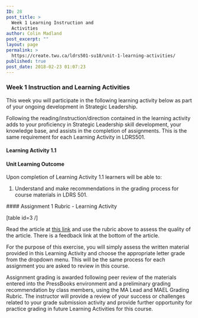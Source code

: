 ```yaml
---
ID: 28
post_title: >
  Week 1 Learning Instruction and
  Activities
author: Colin Madland
post_excerpt: ""
layout: page
permalink: >
  https://create.twu.ca/ldrs501-su18/unit-1-learning-activities/
published: true
post_date: 2018-02-23 01:07:23
---
```

<h3>Week 1 Instruction and Learning Activities</h3>

This week you will participate in the following learning activity below as part of your ongoing development in Strategic Leadership.

Following the reading/instruction/direction contained in the learning activity adds to your proficiency in Strategic Leadership skill development, your knowledge base,  and assists in the completion of assignments. This is the same requirement for each Learning Activity in LDRS501.
<h4><strong>Learning Activity 1.1</strong></h4>
<h4>Unit Learning Outcome</h4>
Upon completion of Learning Activity 1.1 learners will be able to:
<ol>
 	<li>Understand and make recommendations in the grading process for course materials in LDRS 501.</li>
</ol>
#### Assignment 1 Rubric - Learning Activity

[table id=3 /]


Read the article at [this link](https://create.twu.ca/ldrs501-su18/are-you-an-example-of-diversity-practice/) and use the rubric above to assess the quality of the article. There is a feedback link at the bottom of the article.

For the purpose of this exercise, you will simply assess the written material provided in this Learning Activity and choose the appropriate letter grade from the dropdown menu.  This will be the same process for each assignment you are asked to review in this course.

Assignment grading is awarded following peer review of the materials entered into the PressBooks environment and a preliminary grading recommendation by class members, using the MA Lead and MAEL Grading Rubric. The instructor will provide a review of your success or challenges related to your grade submission activity and provide further opportunity for practice grading in future Learning Activities for this course.